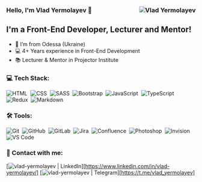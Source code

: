 ### Hello, I'm Vlad Yermolayev 👋 <img align="right" src="https://komarev.com/ghpvc/?username=vlad-yermolayev&label=Profile%20Views%20&color=ff0000&style=flat-square" alt="Vlad Yermolayev" />

## I'm a Front-End Developer, Lecturer and Mentor!

- 📍 I’m from Odessa (Ukraine)
- 💻 4+ Years experience in Front-End Development
- 📚 Lecturer & Mentor in Projector Institute

### 💻 Tech Stack:

<img alt="HTML" src="https://img.shields.io/badge/html-E34F26.svg?&style=for-the-badge&logo=html5&logoColor=fff" />&nbsp;
<img alt="CSS" src="https://img.shields.io/badge/css-1572B6.svg?&style=for-the-badge&logo=css3&logoColor=fff" />&nbsp;
<img alt="SASS" src="https://img.shields.io/badge/sass-CF649A.svg?&style=for-the-badge&logo=sass&logoColor=fff" />&nbsp;
<img alt="Bootstrap" src="https://img.shields.io/badge/bootstrap-7610F7.svg?&style=for-the-badge&logo=bootstrap&logoColor=fff" />&nbsp;
<img alt="JavaScript" src="https://img.shields.io/badge/javascript-F7DF1E.svg?&style=for-the-badge&logo=javascript&logoColor=fff" />&nbsp;
<img alt="TypeScript" src="https://img.shields.io/badge/typescript-007ACC.svg?&style=for-the-badge&logo=typescript&logoColor=fff" />&nbsp;
<img alt="Redux" src="https://img.shields.io/badge/redux-764ABC.svg?&style=for-the-badge&logo=redux&logoColor=fff" />&nbsp;
<img alt="Markdown" src="https://img.shields.io/badge/markdown-000.svg?&style=for-the-badge&logo=markdown&logoColor=fff" />&nbsp;

### 🛠 Tools:

<img alt="Git" src="https://img.shields.io/badge/git-F05033.svg?&style=for-the-badge&logo=git&logoColor=fff" />&nbsp;
<img alt="GitHub" src="https://img.shields.io/badge/github-000.svg?&style=for-the-badge&logo=github&logoColor=fff" />&nbsp;
<img alt="GitLab" src="https://img.shields.io/badge/gitlab-380D75.svg?&style=for-the-badge&logo=gitlab&logoColor=fff" />&nbsp;
<img alt="Jira" src="https://img.shields.io/badge/jira-2D80FF.svg?&style=for-the-badge&logo=jira&logoColor=fff" />&nbsp;
<img alt="Confluence" src="https://img.shields.io/badge/confluence-1F4D7D.svg?&style=for-the-badge&logo=confluence&logoColor=fff" />&nbsp;
<img alt="Photoshop" src="https://img.shields.io/badge/photoshop-31A8FF.svg?&style=for-the-badge&logo=adobe-photoshop&logoColor=fff" />&nbsp;
<img alt="Invision" src="https://img.shields.io/badge/invision-FF3267.svg?&style=for-the-badge&logo=invision&logoColor=fff" />&nbsp;
<img alt="VS Code" src="https://img.shields.io/badge/vs code-007ACC.svg?&style=for-the-badge&logo=visual-studio-code&logoColor=fff" />&nbsp;

### 🤝 Contact with me:

[<img alt="vlad-yermolayev | LinkedIn" src="https://img.shields.io/badge/linkedin-0077B5.svg?&style=for-the-badge&logo=linkedin&logoColor=white" />][https://www.linkedin.com/in/vlad-yermolayev/]
[<img alt="vlad-yermolayev | Telegram" src="https://img.shields.io/badge/twitter-1DA1F2.svg?&style=for-the-badge&logo=twitter&logoColor=white" />][https://t.me/vlad_yermolayev]